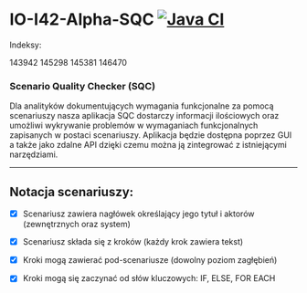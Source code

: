 # IO-I42-Alpha-SQC [![Java CI](https://github.com/martai4/IO-I42-Alpha-SQC/actions/workflows/ci.yml/badge.svg?branch=IIAS-35-main)](https://github.com/martai4/IO-I42-Alpha-SQC/actions/workflows/ci.yml) 

Indeksy:

143942
145298
145381
146470

### Scenario Quality Checker (SQC)

Dla analityków dokumentujących wymagania funkcjonalne za pomocą scenariuszy nasza aplikacja SQC dostarczy informacji ilościowych oraz umożliwi wykrywanie problemów w wymaganiach funkcjonalnych zapisanych w postaci scenariuszy. Aplikacja będzie dostępna poprzez GUI a także jako zdalne API dzięki czemu można ją zintegrować z istniejącymi narzędziami.

---

## Notacja scenariuszy:
- [x] Scenariusz zawiera nagłówek określający jego tytuł i aktorów (zewnętrznych oraz system)

- [x] Scenariusz składa się z kroków (każdy krok zawiera tekst)

- [x]  Kroki mogą zawierać pod-scenariusze (dowolny poziom zagłębień)

- [x]  Kroki mogą się zaczynać od słów kluczowych: IF, ELSE, FOR EACH
